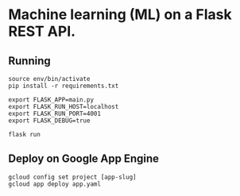 # Machine learning (ML) on a Flask REST API.

## Running

    source env/bin/activate
    pip install -r requirements.txt

    export FLASK_APP=main.py
    export FLASK_RUN_HOST=localhost
    export FLASK_RUN_PORT=4001
    export FLASK_DEBUG=true

    flask run

## Deploy on Google App Engine

    gcloud config set project [app-slug]
    gcloud app deploy app.yaml
